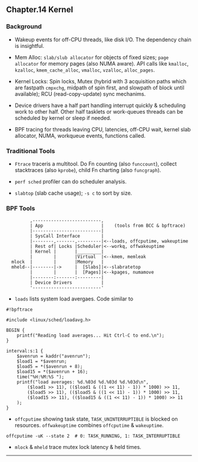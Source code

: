 
## Chapter.14 Kernel


### Background

* Wakeup events for off-CPU threads, like disk I/O. The dependency chain is insightful.

* Mem Alloc: `slab/slub allocator` for objects of fixed sizes; `page allocator` for memory pages (also NUMA aware). API calls like `kmalloc`, `kzalloc`, `kmem_cache_alloc`, `vmalloc`, `vzalloc`, `alloc_pages`.

* Kernel Locks: Spin locks, Mutex (hybrid with 3 acquisition paths which are fastpath `cmpxchg`, midpath of spin first, and slowpath of block until available); RCU (read-copy-update) sync mechanims.

* Device drivers have a half part handling interrupt quickly & scheduling work to other half. Other half tasklets or work-queues threads can be scheduled by kernel or sleep if needed.

* BPF tracing for threads leaving CPU, latencies, off-CPU wait, kernel slab allocator, NUMA, workqueue events, functions called.


### Traditional Tools

* `Ftrace` traceris a multitool. Do Fn counting (also `funccount`), collect stacktraces (also `kprobe`), child Fn charting (also `funcgraph`).

* `perf sched` profiler can do scheduler analysis.

* `slabtop` (slab cache usage); `-s c` to sort by size.


### BPF Tools

```
         ,--------------------------,
         | App                      |    (tools from BCC & bpftrace)
         |--------------------------|
         | SysCall Interface        |
         |--------,-------,---------|<--loads, offcputime, wakeuptime
         | Rest of| Locks |Scheduler|<--workq, offwakeuptime
         | Kernel |       |_________|
         |        |       |Virtual  |<--kmem, memleak
  mlock  |        |       |Memory   |
  mheld--|--------|->     |  [Slabs]|<--slabratetop
         |        |       |  [Pages]|<--kpages, numamove
         |--------:-------:---------|
         | Device Drivers           |
         '--------------------------'
```

* `loads` lists system load avergaes. Code similar to

```
#!bpftrace

#include <linux/sched/loadavg.h>

BEGIN {
    printf("Reading load averages... Hit Ctrl-C to end.\n");
}

interval:s:1 {
    $avenrun = kaddr("avenrun");
    $load1 = *$avenrun;
    $load5 = *($avenrun + 8);
    $load15 = *($avenrun + 16);
    time("%H:%M:%S ");
    printf("load averages: %d.%03d %d.%03d %d.%03d\n",
        ($load1 >> 11), (($load1 & ((1 << 11) - 1)) * 1000) >> 11,
        ($load5 >> 11), (($load5 & ((1 << 11) - 1)) * 1000) >> 11,
        ($load15 >> 11), (($load15 & ((1 << 11) - 1)) * 1000) >> 11
    );
}
```

* `offcputime` showing task state, `TASK_UNINTERRUPTIBLE` is blocked on resources. `offwakeuptime` combines `offcputime` & `wakeuptime`.

```
offcputime -uK --state 2  # 0: TASK_RUNNING, 1: TASK_INTERRUPTIBLE
```

* `mlock` & `mheld` trace mutex lock latency & held times.

---
